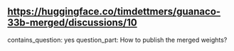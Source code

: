 ## https://huggingface.co/timdettmers/guanaco-33b-merged/discussions/10

contains_question: yes
question_part: How to publish the merged weights?